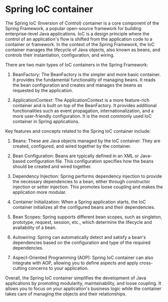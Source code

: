 # Spring IoC container 
The Spring IoC (Inversion of Control) container is a core component of the Spring Framework, a popular open-source framework for building enterprise-level Java applications. IoC is a design principle where the control of an application's flow is shifted from the application code to a container or framework. In the context of the Spring Framework, the IoC container manages the lifecycle of Java objects, also known as beans, and controls their instantiation, configuration, and wiring.

There are two main types of IoC containers in the Spring Framework:

1. BeanFactory: The BeanFactory is the simpler and more basic container. It provides the fundamental functionality of managing beans. It reads the bean configuration and creates and manages the beans as requested by the application.

2. ApplicationContext: The ApplicationContext is a more feature-rich container and is built on top of the BeanFactory. It provides additional functionalities such as event propagation, internationalization, and a more user-friendly configuration. It is the most commonly used IoC container in Spring applications.

Key features and concepts related to the Spring IoC container include:

1. Beans: These are Java objects managed by the IoC container. They are created, configured, and wired together by the container.

2. Bean Configuration: Beans are typically defined in an XML or Java-based configuration file. This configuration specifies how the beans should be created and wired together.

3. Dependency Injection: Spring performs dependency injection to provide the necessary dependencies to a bean, either through constructor injection or setter injection. This promotes loose coupling and makes the application more modular.

4. Container Initialization: When a Spring application starts, the IoC container initializes all the configured beans and their dependencies.

5. Bean Scopes: Spring supports different bean scopes, such as singleton, prototype, request, session, etc., which determine the lifecycle and availability of a bean.

6. Autowiring: Spring can automatically detect and satisfy a bean's dependencies based on the configuration and type of the required dependencies.

7. Aspect-Oriented Programming (AOP): Spring IoC container can also integrate with AOP, allowing you to define aspects and apply cross-cutting concerns to your application.

Overall, the Spring IoC container simplifies the development of Java applications by promoting modularity, maintainability, and loose coupling. It allows you to focus on your application's business logic while the container takes care of managing the objects and their relationships.